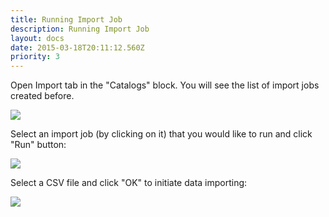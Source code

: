 ```yaml
---
title: Running Import Job
description: Running Import Job
layout: docs
date: 2015-03-18T20:11:12.560Z
priority: 3
---
```

Open Import tab in the "Catalogs" block. You will see the list of import jobs created before.

<img src="../../../../../assets/images/docs/014-import-jobs.PNG" />

Select an import job (by clicking on it) that you would like to run and click "Run" button:

<img src="../../../../../assets/images/docs/015-import-jobs.png" />

Select a CSV file and click "OK" to initiate data importing:

<img src="../../../../../assets/images/docs/016-select-csv-file.PNG" />